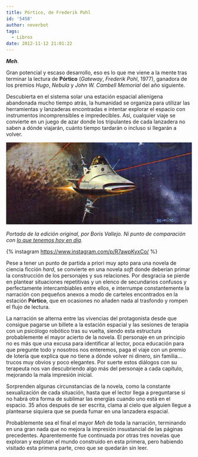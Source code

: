 ```yaml
---
title: Pórtico, de Frederik Pohl
id: '5458'
author: neverbot
tags:
  - Libros
date: 2012-11-12 21:01:22
---
```


**_Meh_**.

Gran potencial y escaso desarrollo, eso es lo que me viene a la mente tras terminar la lectura de **Pórtico** (_Gateway_, _Frederik Pohl_, 1977), ganadora de los premios _Hugo_, _Nebula_ y _John W. Cambell Memorial_ del año siguiente.

Descubierta en el sistema solar una estación espacial alienígena abandonada mucho tiempo atrás, la humanidad se organiza para utilizar las herramientas y lanzaderas encontradas e intentar explorar el espacio con instrumentos incomprensibles e impredecibles. Así, cualquier viaje se convierte en un juego de azar donde los tripulantes de cada lanzadera no saben a dónde viajarán, cuánto tiempo tardarán o incluso si llegarán a volver.

[![](./portico-de-frederik-pohl/Frederik_Pohl_1976_Gateway_Boris_Vallejo.jpg "Portada de la edición original, por Boris Vallejo")](./portico-de-frederik-pohl/Frederik_Pohl_1976_Gateway_Boris_Vallejo.jpg)

_Portada de la edición original, por Boris Vallejo. Ni punto de comparación con [lo que tenemos hoy en día](https://www.instagram.com/p/R7awpKyxCo/)._

{% instagram https://www.instagram.com/p/R7awpKyxCo/ %}

Pese a tener un punto de partida a priori muy apto para una novela de ciencia ficción _hard_, se convierte en una novela _soft_ donde deberían primar la construcción de los personajes y sus relaciones. Por desgracia se pierde en plantear situaciones repetitivas y un elenco de secundarios confusos y perfectamente intercambiables entre ellos, e interrumpe constantemente la narración con pequeños anexos a modo de carteles encontrados en la estación **Pórtico**, que en ocasiones no añaden nada al trasfondo y rompen el flujo de lectura.

La narración se alterna entre las vivencias del protagonista desde que consigue pagarse un billete a la estación espacial y las sesiones de terapia con un psicólogo robótico tras su vuelta, siendo esta estructura probablemente el mayor acierto de la novela. El personaje en un principio no es más que una excusa para identificar al lector, poca educación para que pregunte todo y nosotros nos enteremos, paga el viaje con un premio de lotería que explica que no tiene a dónde volver ni dinero, sin familia... trucos muy obvios y poco elegantes. Por suerte estos diálogos con su terapeuta nos van descubriendo algo más del personaje a cada capítulo, mejorando la mala impresión inicial.

Sorprenden algunas circunstancias de la novela, como la constante sexualización de cada situación, hasta que el lector llega a preguntarse si no habrá otra forma de sublimar las energías cuando uno está en el espacio. 35 años después de ser escrita, clama al cielo que alguien llegue a plantearse siquiera que se pueda fumar en una lanzadera espacial.

Probablemente sea el final el mayor _Meh_ de toda la narración, terminando en una gran nada que no mejora la impresión insustancial de las páginas precedentes. Aparentemente fue continuada por otras tres novelas que exploran y explotan el mundo construido en esta primera, pero habiendo visitado esta primera parte, creo que se quedarán sin leer.